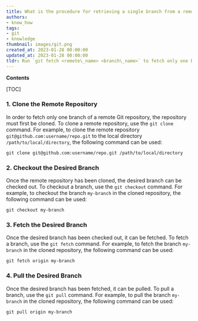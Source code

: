 ```yaml
---
title: What is the procedure for retrieving a single branch from a remote git repository?
authors:
- know_how
tags:
- git
- knowledge
thumbnail: images/git.png
created_at: 2023-01-28 00:00:00
updated_at: 2023-01-28 00:00:00
tldr: Run `git fetch <remote\_name> <branch\_name>` to fetch only one branch of a remote Git repository.
---
```


**Contents**

[TOC]

### 1. Clone the Remote Repository
In order to fetch only one branch of a remote Git repository, the repository must first be cloned. To clone a remote repository, use the `git clone` command. For example, to clone the remote repository `git@github.com:username/repo.git` to the local directory `/path/to/local/directory`, the following command can be used:

```
git clone git@github.com:username/repo.git /path/to/local/directory
```

### 2. Checkout the Desired Branch
Once the remote repository has been cloned, the desired branch can be checked out. To checkout a branch, use the `git checkout` command. For example, to checkout the branch `my-branch` in the cloned repository, the following command can be used:

```
git checkout my-branch
```

### 3. Fetch the Desired Branch
Once the desired branch has been checked out, it can be fetched. To fetch a branch, use the `git fetch` command. For example, to fetch the branch `my-branch` in the cloned repository, the following command can be used:

```
git fetch origin my-branch
```

### 4. Pull the Desired Branch
Once the desired branch has been fetched, it can be pulled. To pull a branch, use the `git pull` command. For example, to pull the branch `my-branch` in the cloned repository, the following command can be used:

```
git pull origin my-branch
```
